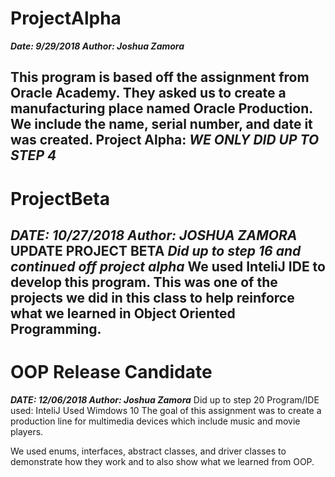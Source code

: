 # ProjectAlpha
***Date: 9/29/2018 Author: Joshua Zamora***

**This program is based off the assignment from Oracle Academy. They asked us to create a manufacturing place named Oracle Production. We include the name, serial number, and date it was created.** 
Project Alpha:
*WE ONLY DID UP TO STEP 4*
------------------------------------------------------------------------------------------------------------------------------------------
# ProjectBeta
***DATE: 10/27/2018 Author: JOSHUA ZAMORA***
**UPDATE PROJECT BETA**
*Did up to step 16 and continued off project alpha*
We used InteliJ IDE to develop this program. 
This was one of the projects we did in this class to help reinforce what we learned in Object Oriented Programming.
------------------------------------------------------------------------------------------------------------------------------------------
# OOP Release Candidate 
***DATE: 12/06/2018 Author: Joshua Zamora***
Did up to step 20
Program/IDE used: InteliJ
Used Wimdows 10
The goal of this assignment was to create a production line for multimedia devices which include music and movie players.


We used enums, interfaces, abstract classes, and driver classes to demonstrate how they work and to also show what we learned from OOP.
